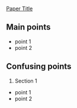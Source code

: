 [Paper Title](https://...)

## Main points
- point 1
- point 2

## Confusing points

1. Section 1
- point 1
- point 2
